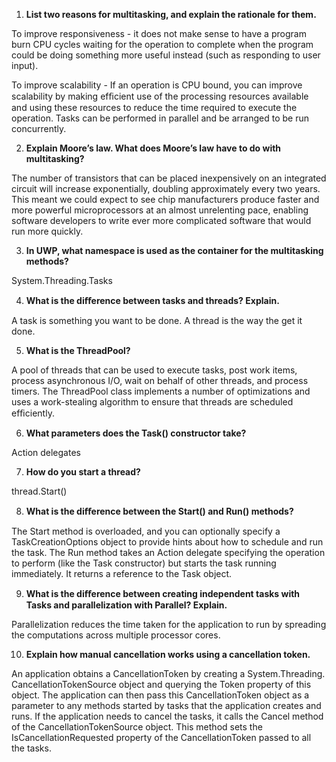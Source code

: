 1. **List two reasons for multitasking, and explain the rationale for them.**

To improve responsiveness - it does not make sense to have a program burn CPU cycles waiting for the operation to complete when the program could be doing something more useful instead (such as responding to user input).

To improve scalability - If an operation is CPU bound, you can improve scalability by making efﬁcient use of the processing resources available and using these resources to reduce the time required to execute the operation. Tasks can be performed in parallel and be arranged to be run concurrently.

2. **Explain Moore’s law. What does Moore’s law have to do with multitasking?**

 The number of transistors that can be placed inexpensively on an integrated circuit will increase exponentially, doubling approximately every two years. This meant we could expect to see chip manufacturers produce faster and more powerful microprocessors at an almost unrelenting pace, enabling software developers to write ever more complicated software that would run more quickly.

3. **In UWP, what namespace is used as the container for the multitasking methods?**

System.Threading.Tasks

4. **What is the diﬀerence between tasks and threads? Explain.**

A task is something you want to be done. A thread is the way the get it done.

5. **What is the ThreadPool?**

A pool of threads that can be used to execute tasks, post work items, process asynchronous I/O, wait on behalf of other threads, and process timers.
The ThreadPool class implements a number of optimizations and uses a work-stealing algorithm to ensure that threads are scheduled efﬁciently.


6. **What parameters does the Task() constructor take?**

Action delegates

7. **How do you start a thread?**

thread.Start()

8. **What is the diﬀerence between the Start() and Run() methods?**

The Start method is overloaded, and you can optionally specify a TaskCreationOptions object to provide hints about how to schedule and run the task.
The Run method takes an Action delegate specifying the operation to perform (like the Task constructor) but starts the task running immediately. It returns a reference to the Task object.

9. **What is the diﬀerence between creating independent tasks with Tasks and parallelization with Parallel? Explain.**

Parallelization reduces the time taken for the application to run by spreading the computations across multiple processor cores.


10. **Explain how manual cancellation works using a cancellation token.**

An application obtains a CancellationToken by creating a System.Threading. CancellationTokenSource object and querying the Token property of this object. The application can then pass this
 CancellationToken object as a parameter to any methods started by tasks that the  application creates and runs. If the application needs to cancel the tasks, it calls the Cancel method of the  CancellationTokenSource object. This method sets the IsCancellationRequested property of the CancellationToken passed to all the tasks.
